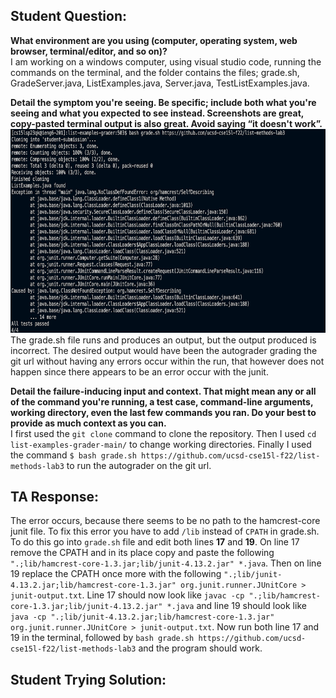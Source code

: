 ## Student Question:
**What environment are you using (computer, operating system, web browser, terminal/editor, and so on)?**\
I am working on a windows computer, using visual studio code, running the commands on the terminal, and the folder contains the files; grade.sh, GradeServer.java, ListExamples.java, Server.java, TestListExamples.java.

**Detail the symptom you're seeing. Be specific; include both what you're seeing and what you expected to see instead. Screenshots are great, copy-pasted terminal output is also great. Avoid saying “it doesn't work”.**
![Image](Debug1.png)\
The grade.sh file runs and produces an output, but the output produced is incorrect. The desired output would have been the autograder grading the git url without having any errors occur within the run, that however does not happen since there appears to be an error occur with the junit. 

**Detail the failure-inducing input and context. That might mean any or all of the command you're running, a test case, command-line arguments, working directory, even the last few commands you ran. Do your best to provide as much context as you can.**\
I first used the `git clone` command to clone the repository. Then I used `cd list-examples-grader-main/` to change working directories. Finally I used the command `$ bash grade.sh https://github.com/ucsd-cse15l-f22/list-methods-lab3` to run the autograder on the git url. 

## TA Response:
The error occurs, because there seems to be no path to the hamcrest-core junit file. To fix this error you have to add `/lib` instead of `CPATH` in grade.sh. To do this go into `grade.sh` file and edit both lines **17** and **19**. On line 17 remove the CPATH and in its place copy and paste the following `".;lib/hamcrest-core-1.3.jar;lib/junit-4.13.2.jar" *.java`. Then on line 19 replace the CPATH once more with the following `".;lib/junit-4.13.2.jar;lib/hamcrest-core-1.3.jar" org.junit.runner.JUnitCore > junit-output.txt`. Line 17 should now look like `javac -cp ".;lib/hamcrest-core-1.3.jar;lib/junit-4.13.2.jar" *.java` and line 19 should look like `java -cp ".;lib/junit-4.13.2.jar;lib/hamcrest-core-1.3.jar" org.junit.runner.JUnitCore > junit-output.txt`. Now run both line 17 and 19 in the terminal, followed by `bash grade.sh https://github.com/ucsd-cse15l-f22/list-methods-lab3` and the program should work. 

## Student Trying Solution: 





